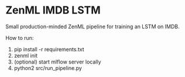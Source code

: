ZenML IMDB LSTM
===============

Small production-minded ZenML pipeline for training an LSTM on IMDB.

How to run:
1. pip install -r requirements.txt
2. zenml init
3. (optional) start mlflow server locally
4. python2 src/run_pipeline.py
